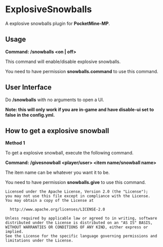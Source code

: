 # ExplosiveSnowballs
A explosive snowballs plugin for **PocketMine-MP**.

## Usage
**Command:** **/snowballs <on | off>**

This command will enable/disable explosive snowballs.

You need to have permission **snowballs.command** to use this command.

## User Interface

Do **/snowballs** with no arguments to open a UI.

**Note: this will only work if you are in-game and have disable-ui set to false in the config.yml.**

## How to get a explosive snowball
**Method 1**

To get a explosive snowball, execute the following command.

**Command:** **/givesnowball <player/user> <item name/snowball name>**

The item name can be whatever you want it to be.
<!--
**Method 2**
<!--
Set `disable-ui` to false in `config.yml`. Then run the command `/sb` or `/snowball` in game.
<!--
That shoud open a User Interface. Select the `Give Snowball` option and enter the player you want to give snowballs to.
<!--
The custom name can be anything.
<!--
Both of these methods require you to have the permission **snowballs.give**.
-->
You need to have permission **snowballs.give** to use this command.
```
Licensed under the Apache License, Version 2.0 (the "License");
you may not use this file except in compliance with the License.
You may obtain a copy of the License at

  http://www.apache.org/licenses/LICENSE-2.0

Unless required by applicable law or agreed to in writing, software
distributed under the License is distributed on an "AS IS" BASIS,
WITHOUT WARRANTIES OR CONDITIONS OF ANY KIND, either express or implied.
See the License for the specific language governing permissions and
limitations under the License.
```
